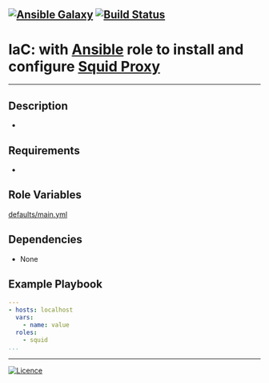[![Ansible Galaxy](https://img.shields.io/badge/Ansible%20Galaxy-Squid-blue.svg)](https://galaxy.ansible.com/wluisaraujo/iac-ansible-squid) [![Build Status](https://travis-ci.org/wluisaraujo/ansible-role-squid.svg?branch=master)](https://travis-ci.org/wluisaraujo/ansible-role-squid)
---
# IaC: with [Ansible](https://www.ansible.com) role to install and configure [Squid Proxy](www.squid-cache.org/)
------------

Description
------------

 *

Requirements
------------

 *

Role Variables
--------------

[defaults/main.yml](defaults/main.yml)

Dependencies
------------

* None

Example Playbook
----------------
```yaml
---
- hosts: localhost
  vars:
    - name: value
  roles:
    - squid
...
```

----------------
[![Licence](https://img.shields.io/badge/License-GPL%20v3-red.svg)](https://www.gnu.org/licenses/gpl-3.0.pt-br.html)
